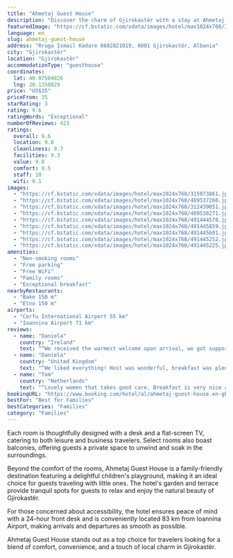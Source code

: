 ```yaml
---
title: "Ahmetaj Guest House"
description: "Discover the charm of Gjirokastër with a stay at Ahmetaj Guest House, a distinguished 3-star hotel that promises comfort and convenience."
featuredImage: "https://cf.bstatic.com/xdata/images/hotel/max1024x768/315073861.jpg?k=0be1aea92ac6cbc938bbf487ba23afebdfe07c43d687b651573ea1c2f91d4d51&o=&hp=1"
language: en
slug: ahmetaj-guest-house
address: "Rruga Ismail Kadare 0692821019, 6001 Gjirokastër, Albania"
city: "Gjirokastër"
location: "Gjirokastër"
accommodationType: "guesthouse"
coordinates:
  lat: 40.07504826
  lng: 20.1350829
price: "US$35"
priceFrom: 35
starRating: 3
rating: 9.6
ratingWords: "Exceptional"
numberOfReviews: 423
ratings:
  overall: 9.6
  location: 9.8
  cleanliness: 9.7
  facilities: 9.3
  value: 9.8
  comfort: 9.5
  staff: 10
  wifi: 9.1
images:
  - "https://cf.bstatic.com/xdata/images/hotel/max1024x768/315073861.jpg?k=0be1aea92ac6cbc938bbf487ba23afebdfe07c43d687b651573ea1c2f91d4d51&o=&hp=1"
  - "https://cf.bstatic.com/xdata/images/hotel/max1024x768/489537260.jpg?k=abdc96bbd1dd00c32929b2e74bcab992e35f1ddbe1a06473f6fec4b283d91c47&o=&hp=1"
  - "https://cf.bstatic.com/xdata/images/hotel/max1024x768/312439051.jpg?k=5c92c66558bd5dfd4efe14327292b60146f0133f742e18b8e08264bf947f54e0&o=&hp=1"
  - "https://cf.bstatic.com/xdata/images/hotel/max1024x768/489538271.jpg?k=d533ca4f0741f88f93dde6afe23636f48bee34c4896a3c4983d820871fd17723&o=&hp=1"
  - "https://cf.bstatic.com/xdata/images/hotel/max1024x768/491444578.jpg?k=c627a053bf7a19dac9ce0964ea7c8358cebc9c4ed777d43fadfd651096828876&o=&hp=1"
  - "https://cf.bstatic.com/xdata/images/hotel/max1024x768/491445859.jpg?k=26762ac2a6b8df4662863701e0ea5ecc12303711874f6188cb49182ce392ab6e&o=&hp=1"
  - "https://cf.bstatic.com/xdata/images/hotel/max1024x768/491445601.jpg?k=12493def1aafbf11be2828a6d160bdf2551d99dac1f998a763b575ba2941057a&o=&hp=1"
  - "https://cf.bstatic.com/xdata/images/hotel/max1024x768/491445252.jpg?k=e0ae005af7b1d2715870c4413595ecfa27376faffb64bc6e180ed8372ad18c45&o=&hp=1"
  - "https://cf.bstatic.com/xdata/images/hotel/max1024x768/491445225.jpg?k=dbdc740853fcf0bc725b15d0c2351c8b692507b5f927633ed8cf7494e71fc4c0&o=&hp=1"
amenities:
  - "Non-smoking rooms"
  - "Free parking"
  - "Free WiFi"
  - "Family rooms"
  - "Exceptional breakfast"
nearbyRestaurants:
  - "Bake 150 m"
  - "Etno 150 m"
airports:
  - "Corfu International Airport 55 km"
  - "Ioannina Airport 71 km"
reviews:
  - name: "Daniela"
    country: "Ireland"
    text: "“We received the warmest welcome upon arrival, we got support with parking and great recommendations for the area. We instantly felt at home. In addition, the breakfast and arrival snack was absolutely fabulous and appreciated as well as the coffee...”"
  - name: "Daniela"
    country: "United Kingdom"
    text: "“We liked everything! Host was wonderful, breakfast was plentiful and delicious, room and bed very comfortable and locations excellent. Highly recommend”"
  - name: "Tom"
    country: "Netherlands"
    text: "“Lovely women that takes good care. Breakfast is very nice and rooms are clean and tidy. Best location as all sightseeings are very close. Parking was possible next to the door, but you should ask the staff for the best parking spot as the streets...”"
bookingURL: "https://www.booking.com/hotel/al/ahmetaj-guest-house.en-gb.html?aid=8035640"
bestFor: "Best for Families"
bestCategories: "Families"
category: "Families"
---
```


Each room is thoughtfully designed with a desk and a flat-screen TV, catering to both leisure and business travelers. Select rooms also boast balconies, offering guests a private space to unwind and soak in the surroundings.

Beyond the comfort of the rooms, Ahmetaj Guest House is a family-friendly destination featuring a delightful children's playground, making it an ideal choice for guests traveling with little ones. The hotel's garden and terrace provide tranquil spots for guests to relax and enjoy the natural beauty of Gjirokastër.

For those concerned about accessibility, the hotel ensures peace of mind with a 24-hour front desk and is conveniently located 83 km from Ioannina Airport, making arrivals and departures as smooth as possible.

Ahmetaj Guest House stands out as a top choice for travelers looking for a blend of comfort, convenience, and a touch of local charm in Gjirokastër.